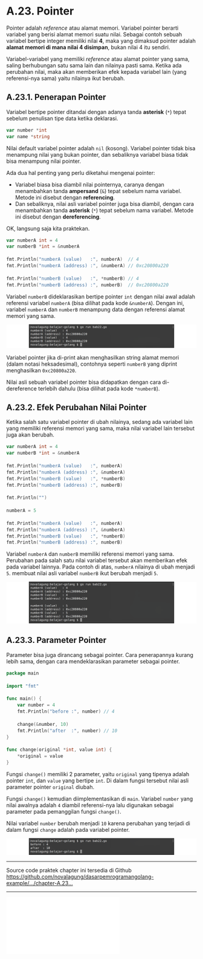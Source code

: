 # A.23. Pointer

Pointer adalah *reference* atau alamat memori. Variabel pointer berarti variabel yang berisi alamat memori suatu nilai. Sebagai contoh sebuah variabel bertipe integer memiliki nilai **4**, maka yang dimaksud pointer adalah **alamat memori di mana nilai 4 disimpan**, bukan nilai 4 itu sendiri.

Variabel-variabel yang memiliki *reference* atau alamat pointer yang sama, saling berhubungan satu sama lain dan nilainya pasti sama. Ketika ada perubahan nilai, maka akan memberikan efek kepada variabel lain (yang referensi-nya sama) yaitu nilainya ikut berubah.

## A.23.1. Penerapan Pointer

Variabel bertipe pointer ditandai dengan adanya tanda **asterisk** (`*`) tepat sebelum penulisan tipe data ketika deklarasi.

```go
var number *int
var name *string
```

Nilai default variabel pointer adalah `nil` (kosong). Variabel pointer tidak bisa menampung nilai yang bukan pointer, dan sebaliknya variabel biasa tidak bisa menampung nilai pointer.

Ada dua hal penting yang perlu diketahui mengenai pointer:

- Variabel biasa bisa diambil nilai pointernya, caranya dengan menambahkan tanda **ampersand** (`&`) tepat sebelum nama variabel. Metode ini disebut dengan **referencing**.
- Dan sebaliknya, nilai asli variabel pointer juga bisa diambil, dengan cara menambahkan tanda **asterisk** (`*`) tepat sebelum nama variabel. Metode ini disebut dengan **dereferencing**.

OK, langsung saja kita praktekan.

```go
var numberA int = 4
var numberB *int = &numberA

fmt.Println("numberA (value)   :", numberA)  // 4
fmt.Println("numberA (address) :", &numberA) // 0xc20800a220

fmt.Println("numberB (value)   :", *numberB) // 4
fmt.Println("numberB (address) :", numberB)  // 0xc20800a220
```

Variabel `numberB` dideklarasikan bertipe pointer `int` dengan nilai awal adalah referensi variabel `numberA` (bisa dilihat pada kode `&numberA`). Dengan ini, variabel `numberA` dan `numberB` menampung data dengan referensi alamat memori yang sama.

![Penggunaan variabel pointer](images/A_pointer_1_pointer.png)

Variabel pointer jika di-print akan menghasilkan string alamat memori (dalam notasi heksadesimal), contohnya seperti `numberB` yang diprint menghasilkan `0xc20800a220`.

Nilai asli sebuah variabel pointer bisa didapatkan dengan cara di-dereference terlebih dahulu (bisa dilihat pada kode `*numberB`).

## A.23.2. Efek Perubahan Nilai Pointer

Ketika salah satu variabel pointer di ubah nilainya, sedang ada variabel lain yang memiliki referensi memori yang sama, maka nilai variabel lain tersebut juga akan berubah.

```go
var numberA int = 4
var numberB *int = &numberA

fmt.Println("numberA (value)   :", numberA)
fmt.Println("numberA (address) :", &numberA)
fmt.Println("numberB (value)   :", *numberB)
fmt.Println("numberB (address) :", numberB)

fmt.Println("")

numberA = 5

fmt.Println("numberA (value)   :", numberA)
fmt.Println("numberA (address) :", &numberA)
fmt.Println("numberB (value)   :", *numberB)
fmt.Println("numberB (address) :", numberB)
```

Variabel `numberA` dan `numberB` memiliki referensi memori yang sama. Perubahan pada salah satu nilai variabel tersebut akan memberikan efek pada variabel lainnya. Pada contoh di atas, `numberA` nilainya di ubah menjadi `5`. membuat nilai asli variabel `numberB` ikut berubah menjadi `5`.

![Variabel pointer diubah nilainya](images/A_pointer_2_pointer_change.png)

## A.23.3. Parameter Pointer

Parameter bisa juga dirancang sebagai pointer. Cara penerapannya kurang lebih sama, dengan cara mendeklarasikan parameter sebagai pointer.

```go
package main

import "fmt"

func main() {
    var number = 4
    fmt.Println("before :", number) // 4

    change(&number, 10)
    fmt.Println("after  :", number) // 10
}

func change(original *int, value int) {
    *original = value
}
```

Fungsi `change()` memiliki 2 parameter, yaitu `original` yang tipenya adalah pointer `int`, dan `value` yang bertipe `int`. Di dalam fungsi tersebut nilai asli parameter pointer `original` diubah.

Fungsi `change()` kemudian diimplementasikan di `main`. Variabel `number` yang nilai awalnya adalah `4` diambil referensi-nya lalu digunakan sebagai parameter pada pemanggilan fungsi `change()`.

Nilai variabel `number` berubah menjadi `10` karena perubahan yang terjadi di dalam fungsi `change` adalah pada variabel pointer.

![Fungsi berparameter pointer](images/A_pointer_3_pointer_parameter.png)

---

<div class="source-code-link">
    <div class="source-code-link-message">Source code praktek chapter ini tersedia di Github</div>
    <a href="https://github.com/novalagung/dasarpemrogramangolang-example/tree/master/chapter-A.23-pointer">https://github.com/novalagung/dasarpemrogramangolang-example/.../chapter-A.23...</a>
</div>

---

<iframe src="partial/ebooks.html" class="partial-ebooks-wrapper" frameborder="0" scrolling="no"></iframe>
